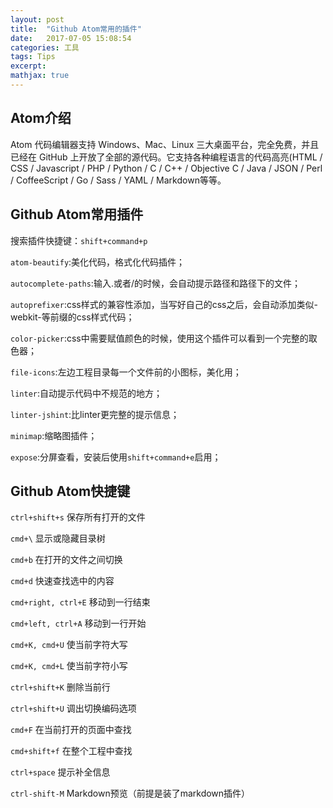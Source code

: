 ```yaml
---
layout: post
title:  "Github Atom常用的插件"
date:   2017-07-05 15:08:54
categories: 工具
tags: Tips
excerpt:
mathjax: true
---
```


## Atom介绍

Atom 代码编辑器支持 Windows、Mac、Linux 三大桌面平台，完全免费，并且已经在 GitHub 上开放了全部的源代码。它支持各种编程语言的代码高亮(HTML / CSS / Javascript / PHP / Python / C / C++ / Objective C / Java / JSON / Perl / CoffeeScript / Go / Sass / YAML / Markdown等等。

## Github Atom常用插件

搜索插件快捷键：`shift+command+p`

`atom-beautify`:美化代码，格式化代码插件；

`autocomplete-paths`:输入.或者/的时候，会自动提示路径和路径下的文件；

`autoprefixer`:css样式的兼容性添加，当写好自己的css之后，会自动添加类似-webkit-等前缀的css样式代码；

`color-picker`:css中需要赋值颜色的时候，使用这个插件可以看到一个完整的取色器；

`file-icons`:左边工程目录每一个文件前的小图标，美化用；

`linter`:自动提示代码中不规范的地方；

`linter-jshint`:比linter更完整的提示信息；

`minimap`:缩略图插件；

`expose`:分屏查看，安装后使用`shift+command+e`启用；

## Github Atom快捷键

`ctrl+shift+s` 保存所有打开的文件

`cmd+\` 显示或隐藏目录树

`cmd+b` 在打开的文件之间切换

`cmd+d` 快速查找选中的内容

`cmd+right, ctrl+E` 移动到一行结束

`cmd+left, ctrl+A` 移动到一行开始

`cmd+K, cmd+U` 使当前字符大写

`cmd+K, cmd+L` 使当前字符小写

`ctrl+shift+K` 删除当前行

`ctrl+shift+U` 调出切换编码选项

`cmd+F` 在当前打开的页面中查找

`cmd+shift+f` 在整个工程中查找

`ctrl+space` 提示补全信息

`ctrl-shift-M` Markdown预览（前提是装了markdown插件）
